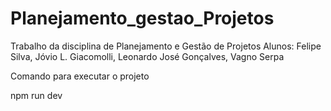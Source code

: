 # Planejamento_gestao_Projetos
Trabalho da disciplina de Planejamento e Gestão de Projetos
Alunos: Felipe Silva, Jóvio L. Giacomolli, Leonardo José Gonçalves, Vagno Serpa


Comando para executar o projeto

npm run dev
